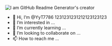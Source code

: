 ![I am GitHub Readme Generator's creator](https://arturssmirnovs.github.io/github-profile-readme-generator/images/banner.png)

- 👋 Hi, I’m @YyT7786 1231231231212123123123
- 👀 I’m interested in ...
- 🌱 I’m currently learning ...
- 💞️ I’m looking to collaborate on ...
- 📫 How to reach me ...
